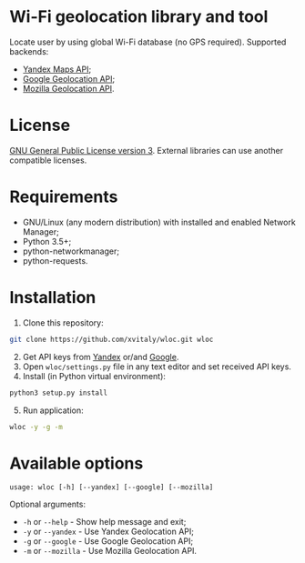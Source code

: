 # Wi-Fi geolocation library and tool
Locate user by using global Wi-Fi database (no GPS required). Supported backends:
 * [Yandex Maps API](https://tech.yandex.ru/locator/doc/dg/api/json-docpage/);
 * [Google Geolocation API](https://developers.google.com/maps/documentation/geolocation/intro);
 * [Mozilla Geolocation API](https://mozilla.github.io/ichnaea/api/index.html).

# License
[GNU General Public License version 3](COPYING). External libraries can use another compatible licenses.

# Requirements
 * GNU/Linux (any modern distribution) with installed and enabled Network Manager;
 * Python 3.5+;
 * python-networkmanager;
 * python-requests.

# Installation
 1. Clone this repository:
 ```bash
 git clone https://github.com/xvitaly/wloc.git wloc
 ```
 2. Get API keys from [Yandex](https://tech.yandex.ru/maps/keys/get/) or/and [Google](https://developers.google.com/maps/documentation/geolocation/get-api-key).
 3. Open `wloc/settings.py` file in any text editor and set received API keys.
 4. Install (in Python virtual environment):
 ```bash
 python3 setup.py install
 ```
 5. Run application:
 ```bash
 wloc -y -g -m
 ```

# Available options
```
usage: wloc [-h] [--yandex] [--google] [--mozilla]
```

Optional arguments:
 * `-h` or `--help` - Show help message and exit;
 * `-y` or `--yandex` - Use Yandex Geolocation API;
 * `-g` or  `--google` - Use Google Geolocation API;
 * `-m` or  `--mozilla` - Use Mozilla Geolocation API.

